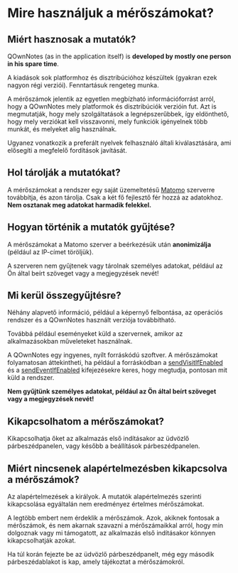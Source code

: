 # Mire használjuk a mérőszámokat?

## Miért hasznosak a mutatók?

QOwnNotes (as in the application itself) is **developed by mostly one person in his spare time**.

A kiadások sok platformhoz és disztribúcióhoz készültek (gyakran ezek nagyon régi verziói). Fenntartásuk rengeteg munka.

A mérőszámok jelentik az egyetlen megbízható információforrást arról, hogy a QOwnNotes mely platformok és disztribúciók verzióin fut. Azt is megmutatják, hogy mely szolgáltatások a legnépszerűbbek, így eldönthető, hogy mely verziókat kell visszavonni, mely funkciók igényelnek több munkát, és melyeket alig használnak.

Ugyanez vonatkozik a preferált nyelvek felhasználó általi kiválasztására, ami elősegíti a megfelelő fordítások javítását.

## Hol tárolják a mutatókat?

A mérőszámokat a rendszer egy saját üzemeltetésű [Matomo](https://matomo.org/) szerverre továbbítja, és azon tárolja. Csak a két fő fejlesztő fér hozzá az adatokhoz. **Nem osztanak meg adatokat harmadik felekkel.**

## Hogyan történik a mutatók gyűjtése?

A mérőszámokat a Matomo szerver a beérkezésük után **anonimizálja** (például az IP-címet töröljük).

A szerveren nem gyűjtenek vagy tárolnak személyes adatokat, például az Ön által beírt szöveget vagy a megjegyzések nevét!

## Mi kerül összegyűjtésre?

Néhány alapvető információ, például a képernyő felbontása, az operációs rendszer és a QOwnNotes használt verziója továbbítható.

Továbbá például eseményeket küld a szervernek, amikor az alkalmazásokban műveleteket használnak.

A QOwnNotes egy ingyenes, nyílt forráskódú szoftver. A mérőszámokat folyamatosan áttekintheti, ha például a forráskódban a [sendVisitIfEnabled](https://github.com/pbek/QOwnNotes/search?q=sendVisitIfEnabled) és a [sendEventIfEnabled](https://github.com/pbek/QOwnNotes/search?q=sendEventIfEnabled) kifejezésekre keres, hogy megtudja, pontosan mit küld a rendszer.

**Nem gyűjtünk személyes adatokat, például az Ön által beírt szöveget vagy a megjegyzések nevét!**

## Kikapcsolhatom a mérőszámokat?

Kikapcsolhatja őket az alkalmazás első indításakor az üdvözlő párbeszédpanelen, vagy később a beállítások párbeszédpanelen.

## Miért nincsenek alapértelmezésben kikapcsolva a mérőszámok?

Az alapértelmezések a királyok. A mutatók alapértelmezés szerinti kikapcsolása egyáltalán nem eredményez értelmes mérőszámokat.

A legtöbb embert nem érdeklik a mérőszámok. Azok, akiknek fontosak a mérőszámok, és nem akarnak szavazni a mérőszámaikkal arról, hogy min dolgoznak vagy mi támogatott, az alkalmazás első indításakor könnyen kikapcsolhatják azokat.

Ha túl korán fejezte be az üdvözlő párbeszédpanelt, még egy második párbeszédablakot is kap, amely tájékoztat a mérőszámokról.
